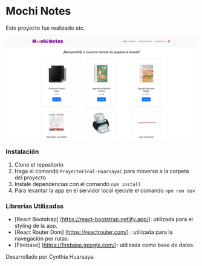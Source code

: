 # Mochi Notes

Este proyecto fue realizado etc.

![app](/public/cyn-app-readme.png)

### Instalación 

1. Clone el repositorio
2. Haga el comando `ProyectoFinal-HuarsayaC` para moverse a la carpeta del proyecto
3. Instale dependencias con el comando `npm install`
4. Para levantar la app en el servidor local ejecute el comando `npm run dev`

### Librerías Utilizadas

- [React Bootstrap] (https://react-bootstrap.netlify.app/): utilizada para el styling de la app.
- [React Router Dom] (https://reactrouter.com/) : utilizada para la navegación por rutas.
- [Firebase] (https://firebase.google.com/): utilizada como base de datos.

Desarrollado por Cynthia Huarsaya.